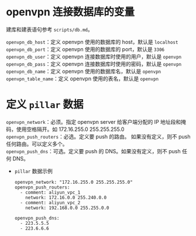 # openvpn 连接数据库的变量

建库和建表语句参考 `scripts/db.md`。

`openvpn_db_host`：定义 openvpn 使用的数据库的 host，默认是 `localhost`  
`openvpn_db_port`：定义 openvpn 使用的数据库的 port，默认是 `3306`  
`openvpn_db_user`：定义 openvpn 连接数据库时使用的用户，默认是 `openvpn`  
`openvpn_db_pass`：定义 openvpn 连接数据库时使用的密码，默认是 `openvpn`  
`openvpn_db_name`：定义 openvpn 使用的数据库名，默认是 `openvpn`  
`openvpn_table_name`：定义 openvpn 使用的表名，默认是 `openvpn`

# 定义 `pillar` 数据

`openvpn_network`：必须。指定 openvpn server 给客户端分配的 IP 地址段和掩码，使用空格隔开。如 172.16.255.0 255.255.255.0  
`openvpn_push_routers`：必选。定义要 push 的路由。 如果没有定义，则不 push 任何路由。可以定义多个。  
`openvpn_push_dns`：可选。定义要 push 的 DNS。如果没有定义，则不 push 任何 DNS。

- `pillar` 数据示例

  ```text
  openvpn_network: "172.16.255.0 255.255.255.0"
  openvpn_push_routers:
    - comment: aliyun_vpc_1
      network: 172.16.0.0 255.240.0.0
    - comment: aliyun_vpc_2
      network: 192.168.0.0 255.255.0.0

  openvpn_push_dns:
    - 223.5.5.5
    - 223.6.6.6
  ```
